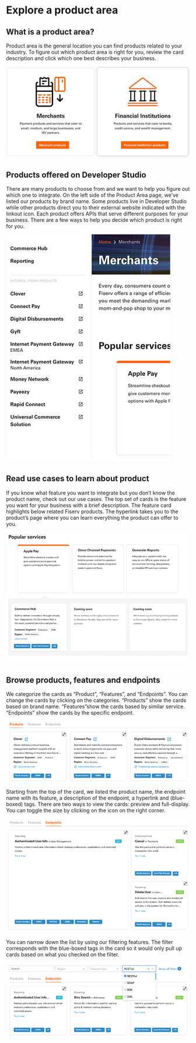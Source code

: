 # Explore a product area
## What is a product area?
Product area is the general location you can find products related to your industry.  To figure out which product area is right for you, review the card description and click which one best describes your business. 

![product_area_1]

## Products offered on Developer Studio 
There are many products to choose from and we want to help you figure out which one to integrate. On the left side of the Product Area page, we’ve listed our products by brand name. Some products live in Developer Studio while other products direct you to their external website indicated with the linkout icon. Each product offers APIs that serve different purposes for your business. There are a few ways to help you decide which product is right for you. 

![product_area_2]

## Read use cases to learn about product
If you know what feature you want to integrate but you don’t know the product name, check out our use cases. The top set of cards is the feature you want for your business with a brief description. The feature card highlights below related Fiserv products. The hyperlink takes you to the product’s page where you can learn everything the product can offer to you.

![product_area_3]

## Browse products, features and endpoints 
We categorize the cards as “Product”, “Features”, and “Endpoints”.  You can change the cards by clicking on the categories. “Products” show the cards based on brand name. “Features”show the cards based by similar service. “Endpoints” show the cards by the specific endpoint. 

![product_area_4]

Starting from the top of the card, we listed the product name, the endpoint name with its feature, a description of the endpoint, a hyperlink and (blue-boxed) tags. There are two ways to view the cards: preview and full-display. You can toggle the size by clicking on the icon on the right corner. 

![product_area_5]

You can narrow down the list by using our filtering features. The filter corresponds with the blue-boxed tags in the card so it would only pull up cards based on what you checked on the filter.

![product_area_6]

[//]: # (These are reference links used in markdown file)

[product_area_1]: <https://raw.githubusercontent.com/Fiserv/developer-studio-support/main/assets/images/product_area_1.jpg>

[product_area_2]: <https://raw.githubusercontent.com/Fiserv/developer-studio-support/main/assets/images/product_area_2.png>

[product_area_3]: <https://raw.githubusercontent.com/Fiserv/developer-studio-support/main/assets/images/product_area_3.png>

[product_area_4]: <https://raw.githubusercontent.com/Fiserv/developer-studio-support/main/assets/images/product_area_4.png>

[product_area_5]: <https://raw.githubusercontent.com/Fiserv/developer-studio-support/main/assets/images/product_area_5.png>

[product_area_6]: <https://raw.githubusercontent.com/Fiserv/developer-studio-support/main/assets/images/product_area_6.png>
